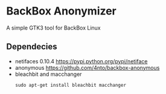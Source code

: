BackBox Anonymizer
==============

A simple GTK3 tool for BackBox Linux 

Dependecies
--------------

* netifaces 0.10.4  https://pypi.python.org/pypi/netiface
* anonymous         https://github.com/4nto/backbox-anonymous
* bleachbit and macchanger
	```
	sudo apt-get install bleachbit macchanger
	```
